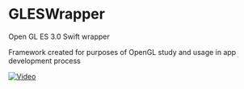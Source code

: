 # GLESWrapper
Open GL ES 3.0 Swift wrapper

Framework created for purposes of OpenGL study and usage in app development process

[![Video](https://img.youtube.com/vi/xE06NqwV9Mw/0.jpg)](https://www.youtube.com/watch?v=xE06NqwV9Mw)


